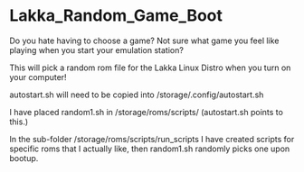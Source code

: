 # Lakka_Random_Game_Boot
Do you hate having to choose a game? Not sure what game you feel like playing when you start your emulation station?

This will pick a random rom file for the Lakka Linux Distro when you turn on your computer!

autostart.sh will need to be copied into /storage/.config/autostart.sh

I have placed random1.sh in /storage/roms/scripts/ (autostart.sh points to this.)

In the sub-folder  /storage/roms/scripts/run_scripts I have created scripts for specific roms that I actually like, then random1.sh randomly picks one upon bootup.

